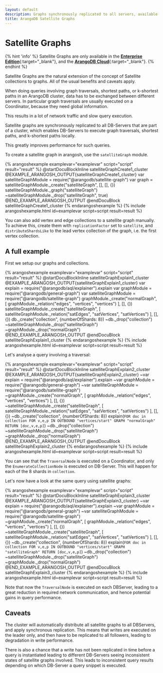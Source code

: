 ```yaml
---
layout: default
description: Graphs synchronously replicated to all servers, available in the Enterprise Edition
title: ArangoDB Satellite Graphs
---
```

Satellite Graphs
=====================

{% hint 'info' %}
Satellite Graphs are only available in the
[**Enterprise Edition**](https://www.arangodb.com/why-arangodb/arangodb-enterprise/){:target="_blank"},
and the [**ArangoDB Cloud**](https://cloud.arangodb.com/){:target="_blank"}.
{% endhint %}

Satellite Graphs are the natural extension of the concept of Satellite
collections to graphs. All of the usual benefits and caveats apply.

When doing queries involving graph traversals, shortest paths, or k-shortest paths
in an ArangoDB cluster, data has to be exchanged between different servers. In particular
graph traversals are usually executed on a Coordinator, because they need global information. 

This results in a lot of network traffic and slow query execution.

Satellite graphs are synchronously replicated to all DB-Servers that are part of
a cluster, which enables DB-Servers to execute graph traversals, shortest paths,
and k-shortest paths locally.

This greatly improves performance for such queries.

To create a satellite graph in arangosh, use the `satelliteGraph` module.

{% arangoshexample examplevar="examplevar" script="script" result="result" %}
    @startDocuBlockInline satelliteGraphCreate1_cluster
    @EXAMPLE_ARANGOSH_OUTPUT{satelliteGraphCreate1_cluster}
    var satelliteGraphModule = require("@arangodb/satellite-graph")
    var graph = satelliteGraphModule._create("satelliteGraph", [], [], {})
    satelliteGraphModule._graph("satelliteGraph")
    ~satelliteGraphModule._drop("satelliteGraph", true)
    @END_EXAMPLE_ARANGOSH_OUTPUT
    @endDocuBlock satelliteGraphCreate1_cluster
{% endarangoshexample %}
{% include arangoshexample.html id=examplevar script=script result=result %}

You can also add vertex and edge collections to a satellite graph manually. To
achieve this, create them with `replicationFactor` set to `satellite`, and
`distributeShardsLike` to the lead vertex collection of the graph, i.e. the
first vertex collection.

A full example
--------------

First we setup our graphs and collections.

{% arangoshexample examplevar="examplevar" script="script" result="result" %}
    @startDocuBlockInline satelliteGraphExplain1_cluster
    @EXAMPLE_ARANGOSH_OUTPUT{satelliteGraphExplain1_cluster}
    var explain = require("@arangodb/aql/explainer").explain
    var graphModule = require("@arangodb/general-graph")
    var satelliteGraphModule = require("@arangodb/satellite-graph")
    graphModule._create("normalGraph", [ graphModule._relation("edges", "vertices", "vertices") ], [], {})
    satelliteGraphModule._create("satelliteGraph", [ satelliteGraphModule._relation("satEdges", "satVertices", "satVertices") ], [], {})
    db._create("collection", {numberOfShards: 8})
    ~db._drop("collection")
    ~satelliteGraphModule._drop("satelliteGraph")
    ~graphModule._drop("normalGraph")
    @END_EXAMPLE_ARANGOSH_OUTPUT
    @endDocuBlock satelliteGraphExplain1_cluster
{% endarangoshexample %}
{% include arangoshexample.html id=examplevar script=script result=result %}

Let's analyse a query involving a traversal:

{% arangoshexample examplevar="examplevar" script="script" result="result" %}
    @startDocuBlockInline satelliteGraphExplain2_cluster
    @EXAMPLE_ARANGOSH_OUTPUT{satelliteGraphExplain2_cluster}
    ~var explain = require("@arangodb/aql/explainer").explain
    ~var graphModule = require("@arangodb/general-graph")
    ~var satelliteGraphModule = require("@arangodb/satellite-graph")
    ~graphModule._create("normalGraph", [ graphModule._relation("edges", "vertices", "vertices") ], [], {})
    ~satelliteGraphModule._create("satelliteGraph", [ satelliteGraphModule._relation("satEdges", "satVertices", "satVertices") ], [], {})
    ~db._create("collection", {numberOfShards: 8})
    explain(`FOR doc in collection FOR v,e,p IN OUTBOUND "vertices/start" GRAPH "normalGraph" RETURN [doc,v,e,p]`)
    ~db._drop("collection")
    ~satelliteGraphModule._drop("satelliteGraph")
    ~graphModule._drop("normalGraph")
    @END_EXAMPLE_ARANGOSH_OUTPUT
    @endDocuBlock satelliteGraphExplain2_cluster
{% endarangoshexample %}
{% include arangoshexample.html id=examplevar script=script result=result %}

You can see that the `TraversalNode` is executed on a Coordinator, and only
the `EnumerateCollectionNode` is executed on DB-Server. This will happen for each of the 
8 shards in `collection`.

Let's now have a look at the same query using satellite graphs:

{% arangoshexample examplevar="examplevar" script="script" result="result" %}
    @startDocuBlockInline satelliteGraphExplain3_cluster
    @EXAMPLE_ARANGOSH_OUTPUT{satelliteGraphExplain3_cluster}
    ~var explain = require("@arangodb/aql/explainer").explain
    ~var graphModule = require("@arangodb/general-graph")
    ~var satelliteGraphModule = require("@arangodb/satellite-graph")
    ~graphModule._create("normalGraph", [ graphModule._relation("edges", "vertices", "vertices") ], [], {})
    ~satelliteGraphModule._create("satelliteGraph", [ satelliteGraphModule._relation("satEdges", "satVertices", "satVertices") ], [], {})
    ~db._create("collection", {numberOfShards: 8})
    explain(`FOR doc in collection FOR v,e,p IN OUTBOUND "vertices/start" GRAPH "satelliteGraph" RETURN [doc,v,e,p]`)
    ~db._drop("collection")
    ~satelliteGraphModule._drop("satelliteGraph")
    ~graphModule._drop("normalGraph")
    @END_EXAMPLE_ARANGOSH_OUTPUT
    @endDocuBlock satelliteGraphExplain3_cluster
{% endarangoshexample %}
{% include arangoshexample.html id=examplevar script=script result=result %}

Note that now the `TraversalNode` is executed on each DBServer, leading to a great reduction in
required network communication, and hence potential gains in query performance.

Caveats
-------

The cluster will automatically distribute all satellite graphs to all DBServers, and apply
synchronous replication. 
This means that writes are executed on the leader only, and then have to be replicated
to all followers, leading to degradation in write performance.

There is also a chance that a write has not been replicated in time before a query is instantiated
leading to different DB-Servers seeing inconsistent states of satellite graphs involved. This leads to
inconsistent query results depending on which DB-Server a query snippet is executed.
